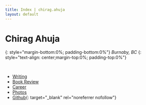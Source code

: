 ```yaml
---
title: Index | chirag.ahuja 
layout: default
---
```


# Chirag Ahuja
{: style="margin-bottom:0%; padding-bottom:0%"}
*Burnaby, BC*
{: style="text-align: center;margin-top:0%; padding-top:0%"}

<br>

* [Writing](../writings)
* [Book Review](../bookreviews)
* [Career](../cv)
* [Photos](../photos)
* [Github](https://github.com/chiraghahuja){: target="_blank" rel="noreferrer nofollow"}
